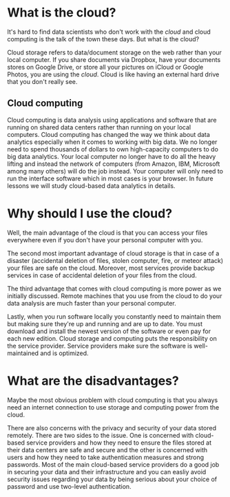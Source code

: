 # What is the cloud?

It's hard to find data scientists who don't work with the _cloud_ and cloud computing is the talk of the town these days. But what is the cloud?

Cloud storage refers to data/document storage on the web rather than your local computer. If you share documents via Dropbox, have your documents stores on Google Drive, or store all your pictures on iCloud or Google Photos, you are using the _cloud_. Cloud is like having an external hard drive that you don't really see.  


## Cloud computing
Cloud computing is data analysis using applications and software that are running on shared data centers rather than running on your local computers. Cloud computing has changed the way we think about data analytics especially when it comes to working with big data. We no longer need to spend thousands of dollars to own high-capacity computers to do big data analytics. Your local computer no longer have to do all the heavy lifting and instead the network of computers (from Amazon, IBM, Microsoft among many others) will do the job instead. Your computer will only need to run the interface software which in most cases is your browser. In future lessons we will study cloud-based data analytics in details.


# Why should I use the cloud?

Well, the main advantage of the cloud is that you can access your files everywhere even if you don't have your personal computer with you. 

The second most important advantage of cloud storage is that in case of a disaster (accidental deletion of files, stolen computer, fire, or meteor attack) your files are safe on the cloud. Moreover, most services provide backup services in case of accidental deletion of your files from the cloud. 

The third advantage that comes with cloud computing is more power as we initially discussed. Remote machines that you use from the cloud to do your data analysis are much faster than your personal computer.

Lastly, when you run software locally you constantly need to maintain them but making sure they're up and running and are up to date. You must download and install the newest version of the software or even pay for each new edition. Cloud storage and computing puts the responsibility on the service provider. Service providers make sure the software is well-maintained and is optimized.

# What are the disadvantages?

Maybe the most obvious problem with cloud computing is that you always need an internet connection to use storage and computing power from the cloud. 

There are also concerns with the privacy and security of your data stored remotely. There are two sides to the issue. One is concerned with cloud-based service providers and how they need to ensure the files stored at their data centers are safe and secure and the other is concerned with users and how they need to take authentication measures and strong passwords. Most of the main cloud-based service providers do a good job in securing your data and their infrastructure and you can easliy avoid security issues regarding your data by being serious about your choice of password and use two-level authentication.

